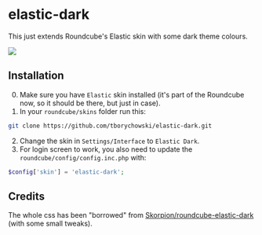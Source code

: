 elastic-dark
============

This just extends Roundcube's Elastic skin with some dark theme colours.

![](https://raw.githubusercontent.com/Skorpion/roundcube-elastic-dark/master/assets/mail-7.png)


## Installation
0. Make sure you have `Elastic` skin installed (it's part of the Roundcube now, so it should be there, but just in case).
1. In your `roundcube/skins` folder run this:
  ```sh
  git clone https://github.com/tborychowski/elastic-dark.git
  ```
2. Change the skin in `Settings/Interface` to `Elastic Dark`.
3. For login screen to work, you also need to update the `roundcube/config/config.inc.php` with:
  ```php
  $config['skin'] = 'elastic-dark';
  ```


## Credits
The whole css has been "borrowed" from [Skorpion/roundcube-elastic-dark](https://github.com/Skorpion/roundcube-elastic-dark) (with some small tweaks).
